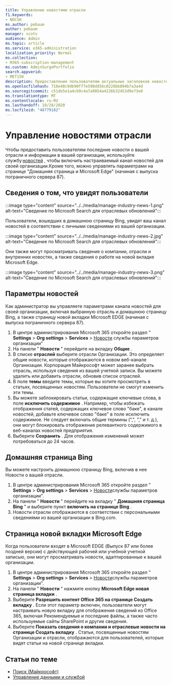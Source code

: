```yaml
---
title: Управление новостями отрасли
f1.keywords:
- NOCSH
ms.author: pebaum
author: pebaum
manager: scotv
audience: Admin
ms.topic: article
ms.service: o365-administration
localization_priority: Normal
ms.collection:
- M365-subscription-management
ms.custom: AdminSurgePortfolio
search.appverid:
- MET150
description: Предоставление пользователям актуальных заголовков новостей о вашей отрасли и информации в вашей организации с помощью службы новостей, чтобы включить настраиваемый канал новостей для Организации.
ms.openlocfilehash: 718e48c9db90ff7e598dd56c0228bb894b7a3a4d
ms.sourcegitcommit: c51de5e1a4cb9c4a7a9854a4226b32453d9e73e0
ms.translationtype: MT
ms.contentlocale: ru-RU
ms.lasthandoff: 10/28/2020
ms.locfileid: "48779182"
---
```

# <a name="manage-industry-news"></a>Управление новостями отрасли

Чтобы предоставить пользователям последние новости о вашей отрасли и информации в вашей организации, используйте службу [новостей](https://admin.microsoft.com/adminportal/home?#/Settings/Services/:/Settings/L1/BingNews) , чтобы включить настраиваемый канал новостей для своей организации.Кроме того, можно управлять параметрами на странице "Домашняя страница и Microsoft Edge" (начиная с выпуска пограничного сервера 87).

## <a name="what-your-users-will-see"></a>Сведения о том, что увидят пользователи

:::image type="content" source="../../media/manage-industry-news-1.png" alt-text="Сведение по Microsoft Search для отраслевых обновлений":::
 
Пользователи, вошедших в домашнюю страницу Bing, увидят ваш канал новостей в соответствии с личными сведениями из вашей организации.

:::image type="content" source="../../media/manage-industry-news-2.jpg" alt-text="Сведение по Microsoft Search для отраслевых обновлений":::

Они также могут просматривать сведения о компании, отрасли и внутренних новостях, а также сведения о работе на новой вкладке Microsoft Edge. 

:::image type="content" source="../../media/manage-industry-news-3.png" alt-text="Сведение по Microsoft Search для отраслевых обновлений":::

## <a name="news-settings"></a>Параметры новостей

Как администратор вы управляете параметрами канала новостей для своей организации, включая выбранную отрасль и домашнюю страницу Bing, а также страницу новой вкладки Microsoft EDGE (начиная с выпуска пограничного сервера 87).

1. В центре администрирования Microsoft 365 откройте раздел " **Settings**  >  **Org settings**  >  **Services**  >  [Новости](https://admin.microsoft.com/adminportal/home?#/Settings/Services/:/Settings/L1/BingNews) службы параметров организации"
2. На панели " **Новости** " перейдите на вкладку **Общие** .
3. В списке **отраслей** выберите отрасли Организации. Это определяет общие новости, которые отображаются в новом веб-канале Организации. Корпорация Майкрософт может заранее выбрать отрасль, используя сведения из вашей учетной записи. Вы можете удалить или добавить отрасли, обновив список отраслей.
4. В поле **темы** введите темы, которые вы хотите просмотреть в статьях, посвященных новостям. Пользователи не смогут изменить эти темы.
5. Вы можете заблокировать статьи, содержащие ключевые слова, в поле **исключить содержимое** .  Например, чтобы избежать отображения статей, содержащих ключевое слово "баке", в канале новостей, добавьте ключевое слово "баке" в поле исключить содержимое. Не следует включать общие термины (",", "," и т. д.), они могут блокировать отображение релевантного содержимого в веб-каналах новостей предприятия.
6. Выберите **Сохранить** . Для отображения изменений может потребоваться до 24 часов.

## <a name="bing-homepage"></a>Домашняя страница Bing

Вы можете настроить домашнюю страницу Bing, включив в нее Новости о вашей отрасли. 

1. В центре администрирования Microsoft 365 откройте раздел " **Settings**  >  **Org settings**  >  **Services**  >  [Новости](https://admin.microsoft.com/adminportal/home?#/Settings/Services/:/Settings/L1/BingNews)службы параметров организации". 
2. На панели " **Новости** " перейдите на вкладку " **Домашняя страница Bing** " и выберите пункт **включить на странице Bing** .
3. Новости отрасли отображаются в соответствии с персональными сведениями из вашей организации в Bing.com.

## <a name="microsoft-edge-new-tab-page"></a>Страница новой вкладки Microsoft Edge 
Когда пользователи входят в Microsoft EDGE (Выпуск 87 или более поздней версии) с действующей рабочей или учебной учетной записью, они могут просматривать новости, адаптированные к вашей организации.

1. В центре администрирования Microsoft 365 откройте раздел " **Settings**  >  **Org settings**  >  **Services**  >  [Новости](https://admin.microsoft.com/adminportal/home?#/Settings/Services/:/Settings/L1/BingNews)службы параметров организации".
2. На панели " **Новости** " нажмите кнопку **Microsoft Edge новая страница вкладки** .
3. Выберите **Разрешить контент Office 365 на странице Создать вкладку** . Если этот параметр включен, пользователи могут настраивать новую вкладку для отображения сведений из Office 365, включая Рекомендуемые и последние файлы, а также часто используемые сайты SharePoint и другие сведения.
4. Выберите **Показать сведения о компании и отраслевые новости на странице Создать вкладку** . Статьи, посвященные новостям Организации и отрасли, отображаются для пользователей, которые видят статьи на новой странице вкладки.

## <a name="related-articles"></a>Статьи по теме

- [Поиск (Майкрософт)](https://docs.microsoft.com/microsoftsearch/)
- [Управление данными и службой](https://docs.microsoft.com/microsoft-365/admin/manage)

